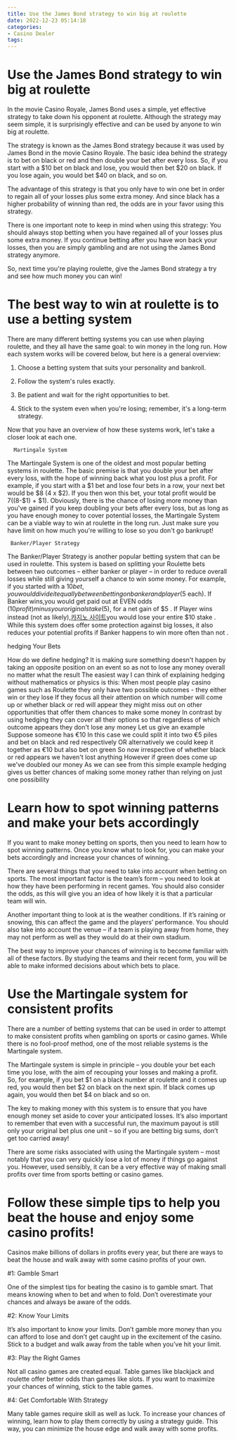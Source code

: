 ```yaml
---
title: Use the James Bond strategy to win big at roulette
date: 2022-12-23 05:14:18
categories:
- Casino Dealer
tags:
---
```



#  Use the James Bond strategy to win big at roulette

In the movie Casino Royale, James Bond uses a simple, yet effective strategy to take down his opponent at roulette. Although the strategy may seem simple, it is surprisingly effective and can be used by anyone to win big at roulette.

The strategy is known as the James Bond strategy because it was used by James Bond in the movie Casino Royale. The basic idea behind the strategy is to bet on black or red and then double your bet after every loss. So, if you start with a $10 bet on black and lose, you would then bet $20 on black. If you lose again, you would bet $40 on black, and so on.

The advantage of this strategy is that you only have to win one bet in order to regain all of your losses plus some extra money. And since black has a higher probability of winning than red, the odds are in your favor using this strategy.

There is one important note to keep in mind when using this strategy: You should always stop betting when you have regained all of your losses plus some extra money. If you continue betting after you have won back your losses, then you are simply gambling and are not using the James Bond strategy anymore.

So, next time you're playing roulette, give the James Bond strategy a try and see how much money you can win!

#  The best way to win at roulette is to use a betting system

There are many different betting systems you can use when playing roulette, and they all have the same goal: to win money in the long run. How each system works will be covered below, but here is a general overview:

1. Choose a betting system that suits your personality and bankroll.

2. Follow the system's rules exactly.

3. Be patient and wait for the right opportunities to bet.

4. Stick to the system even when you're losing; remember, it's a long-term strategy.

Now that you have an overview of how these systems work, let's take a closer look at each one.


      Martingale System     



 The Martingale System is one of the oldest and most popular betting systems in roulette. The basic premise is that you double your bet after every loss, with the hope of winning back what you lost plus a profit. For example, if you start with a $1 bet and lose four bets in a row, your next bet would be $8 (4 x $2). If you then won this bet, your total profit would be $7 (($8-$1) + $1). Obviously, there is the chance of losing more money than you've gained if you keep doubling your bets after every loss, but as long as you have enough money to cover potential losses, the Martingale System can be a viable way to win at roulette in the long run. Just make sure you have limit on how much you're willing to lose so you don't go bankrupt!

     Banker/Player Strategy    



 The Banker/Player Strategy is another popular betting system that can be used in roulette. This system is based on splitting your Roulette bets between two outcomes – either banker or player – in order to reduce overall losses while still giving yourself a chance to win some money. For example, if you started with a $10 bet, you would divide it equally between betting on banker and player ($5 each). If Banker wins,you would get paid out at EVEN odds ($10 profit) minus your original stake ($5), for a net gain of $5 . If Player wins instead (not as likely),[카지노 사이트](https://choegocasino.com/)you would lose your entire $10 stake . While this system does offer some protection against big losses, it also reduces your potential profits if Banker happens to win more often than not .

 hedging Your Bets


How do we define hedging? It is making sure something doesn't happen by taking an opposite position on an event so as not to lose any money overall no matter what the result The easiest way I can think of explaining hedging without mathematics or physics is this: When most people play casino games such as Roulette they only have two possible outcomes - they either win or they lose If they focus all their attention on which number will come up or whether black or red will appear they might miss out on other opportunities that offer them chances to make some money In contrast by using hedging they can cover all their options so that regardless of which outcome appears they don't lose any money Let us give an example Suppose someone has €10 In this case we could split it into two €5 piles and bet on black and red respectively OR alternatively we could keep it together as €10 but also bet on green So now irrespective of whether black or red appears we haven't lost anything However if green does come up we've doubled our money As we can see from this simple example hedging gives us better chances of making some money rather than relying on just one possibility

#  Learn how to spot winning patterns and make your bets accordingly 

If you want to make money betting on sports, then you need to learn how to spot winning patterns. Once you know what to look for, you can make your bets accordingly and increase your chances of winning.

There are several things that you need to take into account when betting on sports. The most important factor is the team’s form – you need to look at how they have been performing in recent games. You should also consider the odds, as this will give you an idea of how likely it is that a particular team will win.

Another important thing to look at is the weather conditions. If it’s raining or snowing, this can affect the game and the players’ performance. You should also take into account the venue – if a team is playing away from home, they may not perform as well as they would do at their own stadium.

The best way to improve your chances of winning is to become familiar with all of these factors. By studying the teams and their recent form, you will be able to make informed decisions about which bets to place.

#  Use the Martingale system for consistent profits 

There are a number of betting systems that can be used in order to attempt to make consistent profits when gambling on sports or casino games. While there is no fool-proof method, one of the most reliable systems is the Martingale system.

The Martingale system is simple in principle – you double your bet each time you lose, with the aim of recouping your losses and making a profit. So, for example, if you bet $1 on a black number at roulette and it comes up red, you would then bet $2 on black on the next spin. If black comes up again, you would then bet $4 on black and so on.

The key to making money with this system is to ensure that you have enough money set aside to cover your anticipated losses. It’s also important to remember that even with a successful run, the maximum payout is still only your original bet plus one unit – so if you are betting big sums, don’t get too carried away!

There are some risks associated with using the Martingale system – most notably that you can very quickly lose a lot of money if things go against you. However, used sensibly, it can be a very effective way of making small profits over time from sports betting or casino games.

#  Follow these simple tips to help you beat the house and enjoy some casino profits!

Casinos make billions of dollars in profits every year, but there are ways to beat the house and walk away with some casino profits of your own.

#1: Gamble Smart

One of the simplest tips for beating the casino is to gamble smart. That means knowing when to bet and when to fold. Don’t overestimate your chances and always be aware of the odds.

#2: Know Your Limits

It’s also important to know your limits. Don’t gamble more money than you can afford to lose and don’t get caught up in the excitement of the casino. Stick to a budget and walk away from the table when you’ve hit your limit.

#3: Play the Right Games

Not all casino games are created equal. Table games like blackjack and roulette offer better odds than games like slots. If you want to maximize your chances of winning, stick to the table games.

#4: Get Comfortable With Strategy

Many table games require skill as well as luck. To increase your chances of winning, learn how to play them correctly by using a strategy guide. This way, you can minimize the house edge and walk away with some profits.